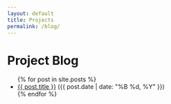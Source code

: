 ```yaml
---
layout: default
title: Projects
permalink: /blog/
---
```


<h1>Project Blog</h1>
<ul>
  {% for post in site.posts %}
    <li>
      <a href="{{ post.url }}">{{ post.title }}</a> ({{ post.date | date: "%B %d, %Y" }})
    </li>
  {% endfor %}
</ul>
